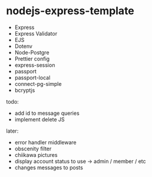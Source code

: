 # nodejs-express-template

-   Express
-   Express Validator
-   EJS
-   Dotenv
-   Node-Postgre
-   Prettier config
-   express-session
-   passport
-   passport-local
-   connect-pg-simple
-   bcryptjs

todo:
- add id to message queries
- implement delete JS

later:
- error handler middleware
- obscenity filter
- chiikawa pictures
- display account status to use -> admin / member / etc
- changes messages to posts